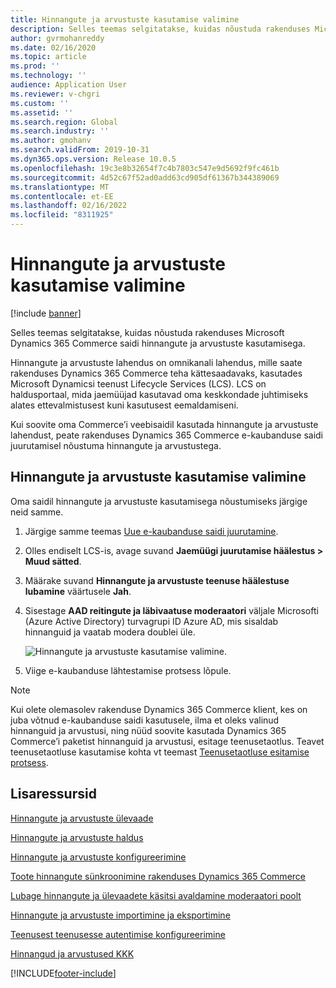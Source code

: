 ```yaml
---
title: Hinnangute ja arvustuste kasutamise valimine
description: Selles teemas selgitatakse, kuidas nõustuda rakenduses Microsoft Dynamics 365 Commerce saidi hinnangute ja arvustuste kasutamisega.
author: gvrmohanreddy
ms.date: 02/16/2020
ms.topic: article
ms.prod: ''
ms.technology: ''
audience: Application User
ms.reviewer: v-chgri
ms.custom: ''
ms.assetid: ''
ms.search.region: Global
ms.search.industry: ''
ms.author: gmohanv
ms.search.validFrom: 2019-10-31
ms.dyn365.ops.version: Release 10.0.5
ms.openlocfilehash: 19c3e8b32654f7c4b7803c547e9d5692f9fc461b
ms.sourcegitcommit: 4d52c67f52ad0add63cd905df61367b344389069
ms.translationtype: MT
ms.contentlocale: et-EE
ms.lasthandoff: 02/16/2022
ms.locfileid: "8311925"
---
```

# <a name="opt-in-to-use-ratings-and-reviews"></a>Hinnangute ja arvustuste kasutamise valimine

[!include [banner](includes/banner.md)]

Selles teemas selgitatakse, kuidas nõustuda rakenduses Microsoft Dynamics 365 Commerce saidi hinnangute ja arvustuste kasutamisega.

Hinnangute ja arvustuste lahendus on omnikanali lahendus, mille saate rakenduses Dynamics 365 Commerce teha kättesaadavaks, kasutades Microsoft Dynamicsi teenust Lifecycle Services (LCS). LCS on haldusportaal, mida jaemüüjad kasutavad oma keskkondade juhtimiseks alates ettevalmistusest kuni kasutusest eemaldamiseni.

Kui soovite oma Commerce’i veebisaidil kasutada hinnangute ja arvustuste lahendust, peate rakenduses Dynamics 365 Commerce e-kaubanduse saidi juurutamisel nõustuma hinnangute ja arvustustega.

## <a name="opt-in-to-use-ratings-and-reviews"></a>Hinnangute ja arvustuste kasutamise valimine

Oma saidil hinnangute ja arvustuste kasutamisega nõustumiseks järgige neid samme.

1. Järgige samme teemas [Uue e-kaubanduse saidi juurutamine](deploy-ecommerce-site.md).
1. Olles endiselt LCS-is, avage suvand **Jaemüügi juurutamise häälestus \> Muud sätted**.
1. Määrake suvand **Hinnangute ja arvustuste teenuse häälestuse lubamine** väärtusele **Jah**.
1. Sisestage **AAD reitingute ja läbivaatuse moderaatori** väljale Microsofti (Azure Active Directory) turvagrupi ID Azure AD, mis sisaldab hinnanguid ja vaatab modera doublei üle.

    ![Hinnangute ja arvustuste kasutamise valimine.](media/LCS_RnR_Preference_2.png)

1. Viige e-kaubanduse lähtestamise protsess lõpule.

> [!NOTE] 
> Kui olete olemasolev rakenduse Dynamics 365 Commerce klient, kes on juba võtnud e-kaubanduse saidi kasutusele, ilma et oleks valinud hinnanguid ja arvustusi, ning nüüd soovite kasutada Dynamics 365 Commerce’i paketist hinnanguid ja arvustusi, esitage teenusetaotlus. Teavet teenusetaotluse kasutamise kohta vt teemast [Teenusetaotluse esitamise protsess](../fin-ops-core/dev-itpro/lifecycle-services/submit-request-dynamics-service-engineering-team.md?toc=/dynamics365/commerce/toc.json). 

## <a name="additional-resources"></a>Lisaressursid

[Hinnangute ja arvustuste ülevaade](ratings-reviews-overview.md)

[Hinnangute ja arvustuste haldus](manage-reviews.md)

[Hinnangute ja arvustuste konfigureerimine](configure-ratings-reviews.md)

[Toote hinnangute sünkroonimine rakenduses Dynamics 365 Commerce](sync-product-ratings.md)

[Lubage hinnangute ja ülevaadete käsitsi avaldamine moderaatori poolt](manual-publish-rating-reviews.md)

[Hinnangute ja arvustuste importimine ja eksportimine](import-export-reviews.md)

[Teenusest teenusesse autentimise konfigureerimine](service-to-service-auth.md)

[Hinnangud ja arvustused KKK](ratings-reviews-faq.md)


[!INCLUDE[footer-include](../includes/footer-banner.md)]
